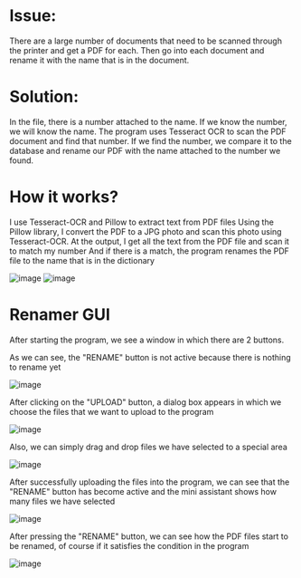 # Issue:
There are a large number of documents that need to be scanned through the printer and get a PDF for each.
Then go into each document and rename it with the name that is in the document. 

# Solution:
In the file, there is a number attached to the name. If we know the number, we will know the name. The program uses Tesseract OCR to scan the PDF document and find that number. If we find the number, we compare it to the database and rename our PDF with the name attached to the number we found.

# How it works?
I use Tesseract-OCR and Pillow to extract text from PDF files
Using the Pillow library, I convert the PDF to a JPG photo and scan this photo using Tesseract-OCR.
At the output, I get all the text from the PDF file and scan it to match my number
And if there is a match, the program renames the PDF file to the name that is in the dictionary

![image](https://github.com/Artur-Gorevyi/Scan-and-Rename-PDF/assets/108293399/122249c5-4871-434a-9c1c-6a712524e4fa) ![image](https://github.com/Artur-Gorevyi/Scan-and-Rename-PDF/assets/108293399/4a62c0c9-4808-4796-b45d-97d6ec4ef5ec)


# Renamer GUI

After starting the program, we see a window in which there are 2 buttons.

As we can see, the "RENAME" button is not active because there is nothing to rename yet

![image](https://github.com/Artur-Gorevyi/Scan-and-Rename-PDF/assets/108293399/845ad435-0d56-44ca-a17a-b3a72168b361)

After clicking on the "UPLOAD" button, a dialog box appears in which we choose the files that we want to upload to the program

![image](https://github.com/Artur-Gorevyi/Scan-and-Rename-PDF/assets/108293399/12d4bb74-af8e-4e7b-ae3b-701aa2df79d8)

Also, we can simply drag and drop files we have selected to a special area

![image](https://github.com/Artur-Gorevyi/Scan-and-Rename-PDF/assets/108293399/2f6a5d1f-2bf4-4d27-8bb2-6819d8826ec9)

After successfully uploading the files into the program, we can see that the "RENAME" button has become active and the mini assistant shows how many files we have selected

![image](https://github.com/Artur-Gorevyi/Scan-and-Rename-PDF/assets/108293399/1ae1ac0f-56e7-43e9-9aa4-76b6ffdd4286)

After pressing the "RENAME" button, we can see how the PDF files start to be renamed, of course if it satisfies the condition in the program

![image](https://github.com/Artur-Gorevyi/Scan-and-Rename-PDF/assets/108293399/ea626e63-184d-4cc9-93b1-e64b3b0c4aee)


